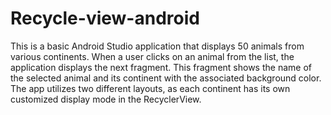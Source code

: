 # Recycle-view-android

This is a basic Android Studio application that displays 50 animals from various continents. When a user clicks on an animal from the list, the application displays the next fragment. This fragment shows the name of the selected animal and its continent with the associated background color. The app utilizes two different layouts, as each continent has its own customized display mode in the RecyclerView.
